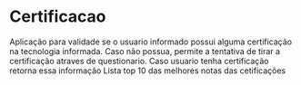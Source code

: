 # Certificacao

Aplicação para validade se o usuario informado possui alguma certificação na tecnologia informada.
Caso não possua, permite a tentativa de tirar a certificação atraves de questionario.
Caso usuario tenha certificação retorna essa informação
Lista top 10 das melhores notas das cetificações
